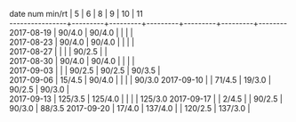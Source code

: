 date num min/rt |    5    |    6    |    8    |    9    |    10   |    11  
----------------+---------+---------+---------+---------+---------+--------
2017-08-19      |  90/4.0 |  90/4.0 |         |         |         |        
2017-08-23      |  90/4.0 |  90/4.0 |         |         |         |        
2017-08-27      |         |         |         |  90/2.5 |         |        
2017-08-30      |  90/4.0 |  90/4.0 |         |         |         |        
2017-09-03      |         |         |  90/2.5 |  90/2.5 |  90/3.5 |        
2017-09-06      |  15/4.5 |  90/4.0 |         |         |         |  90/3.0
2017-09-10      |         |  71/4.5 |  19/3.0 |  90/2.5 |  90/3.0 |        
2017-09-13      | 125/3.5 | 125/4.0 |         |         |         | 125/3.0
2017-09-17      |         |   2/4.5 |         |  90/2.5 |  90/3.0 |  88/3.5
2017-09-20      |  17/4.0 | 137/4.0 |         | 120/2.5 | 137/3.0 |        

